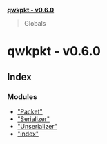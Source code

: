 **[qwkpkt - v0.6.0](README.md)**

> Globals

# qwkpkt - v0.6.0

## Index

### Modules

* ["Packet"](modules/_packet_.md)
* ["Serializer"](modules/_serializer_.md)
* ["Unserializer"](modules/_unserializer_.md)
* ["index"](modules/_index_.md)
